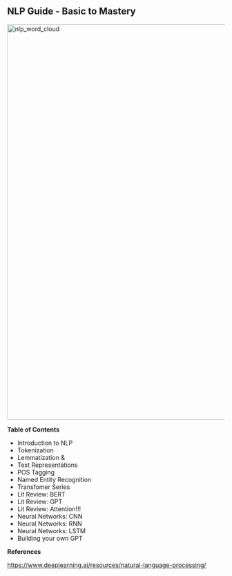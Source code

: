 

<h2>NLP Guide - Basic to Mastery</h2>
<img width="916" alt="nlp_word_cloud" src="https://github.com/user-attachments/assets/35012807-f0bb-4e19-be56-1e2bb682a482">

**Table of Contents**

* Introduction to NLP
* Tokenization
* Lemmatization & 
* Text Representations
* POS Tagging
* Named Entity Recognition
* Transfomer Series
* Lit Review: BERT
* Lit Review: GPT
* Lit Review: Attention!!!
* Neural Networks: CNN
* Neural Networks: RNN
* Neural Networks: LSTM
* Building your own GPT

**References**

https://www.deeplearning.ai/resources/natural-language-processing/
